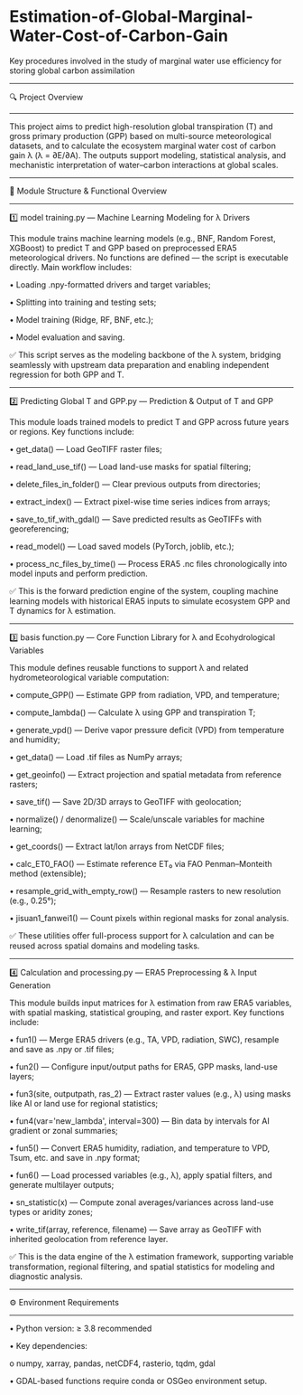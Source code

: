 # Estimation-of-Global-Marginal-Water-Cost-of-Carbon-Gain
Key procedures involved in the study of marginal water use efficiency for storing global carbon assimilation
________________________________________

🔍 Project Overview
________________________________________

This project aims to predict high-resolution global transpiration (T) and gross primary production (GPP) based on multi-source meteorological datasets, and to calculate the ecosystem marginal water cost of carbon gain λ (λ = ∂E/∂A). The outputs support modeling, statistical analysis, and mechanistic interpretation of water–carbon interactions at global scales.
________________________________________

📂 Module Structure & Functional Overview
________________________________________

1️⃣ model training.py — Machine Learning Modeling for λ Drivers


This module trains machine learning models (e.g., BNF, Random Forest, XGBoost) to predict T and GPP based on preprocessed ERA5 meteorological drivers.
No functions are defined — the script is executable directly.
Main workflow includes:

•	Loading .npy-formatted drivers and target variables;

•	Splitting into training and testing sets;

•	Model training (Ridge, RF, BNF, etc.);

•	Model evaluation and saving.

✅ This script serves as the modeling backbone of the λ system, bridging seamlessly with upstream data preparation and enabling independent regression for both GPP and T.
________________________________________


2️⃣ Predicting Global T and GPP.py — Prediction & Output of T and GPP

This module loads trained models to predict T and GPP across future years or regions.
Key functions include:

•	get_data() — Load GeoTIFF raster files;

•	read_land_use_tif() — Load land-use masks for spatial filtering;

•	delete_files_in_folder() — Clear previous outputs from directories;

•	extract_index() — Extract pixel-wise time series indices from arrays;

•	save_to_tif_with_gdal() — Save predicted results as GeoTIFFs with georeferencing;

•	read_model() — Load saved models (PyTorch, joblib, etc.);

•	process_nc_files_by_time() — Process ERA5 .nc files chronologically into model inputs and perform prediction.

✅ This is the forward prediction engine of the system, coupling machine learning models with historical ERA5 inputs to simulate ecosystem GPP and T dynamics for λ estimation.
________________________________________



3️⃣ basis function.py — Core Function Library for λ and Ecohydrological Variables

This module defines reusable functions to support λ and related hydrometeorological variable computation:

•	compute_GPP() — Estimate GPP from radiation, VPD, and temperature;

•	compute_lambda() — Calculate λ using GPP and transpiration T;

•	generate_vpd() — Derive vapor pressure deficit (VPD) from temperature and humidity;

•	get_data() — Load .tif files as NumPy arrays;

•	get_geoinfo() — Extract projection and spatial metadata from reference rasters;

•	save_tif() — Save 2D/3D arrays to GeoTIFF with geolocation;

•	normalize() / denormalize() — Scale/unscale variables for machine learning;

•	get_coords() — Extract lat/lon arrays from NetCDF files;

•	calc_ET0_FAO() — Estimate reference ET₀ via FAO Penman–Monteith method (extensible);

•	resample_grid_with_empty_row() — Resample rasters to new resolution (e.g., 0.25°);

•	jisuan1_fanwei1() — Count pixels within regional masks for zonal analysis.

✅ These utilities offer full-process support for λ calculation and can be reused across spatial domains and modeling tasks.
________________________________________



4️⃣ Calculation and processing.py — ERA5 Preprocessing & λ Input Generation

This module builds input matrices for λ estimation from raw ERA5 variables, with spatial masking, statistical grouping, and raster export.
Key functions include:

•	fun1() — Merge ERA5 drivers (e.g., TA, VPD, radiation, SWC), resample and save as .npy or .tif files;

•	fun2() — Configure input/output paths for ERA5, GPP masks, land-use layers;

•	fun3(site, outputpath, ras_2) — Extract raster values (e.g., λ) using masks like AI or land use for regional statistics;

•	fun4(var='new_lambda', interval=300) — Bin data by intervals for AI gradient or zonal summaries;

•	fun5() — Convert ERA5 humidity, radiation, and temperature to VPD, Tsum, etc. and save in .npy format;

•	fun6() — Load processed variables (e.g., λ), apply spatial filters, and generate multilayer outputs;

•	sn_statistic(x) — Compute zonal averages/variances across land-use types or aridity zones;

•	write_tif(array, reference, filename) — Save array as GeoTIFF with inherited geolocation from reference layer.

✅ This is the data engine of the λ estimation framework, supporting variable transformation, regional filtering, and spatial statistics for modeling and diagnostic analysis.
________________________________________



⚙️ Environment Requirements
________________________________________


•	Python version: ≥ 3.8 recommended

•	Key dependencies:

o	numpy, xarray, pandas, netCDF4, rasterio, tqdm, gdal

•	GDAL-based functions require conda or OSGeo environment setup.


